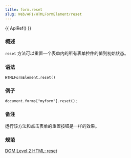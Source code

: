 ```yaml
---
title: form.reset
slug: Web/API/HTMLFormElement/reset
---
```

{{ ApiRef() }}

### 概述

`reset` 方法可以重置一个表单内的所有表单控件的值到初始状态。

### 语法

```plain
HTMLFormElement.reset()
```

### 例子

```plain
document.forms["myform"].reset();
```

### 备注

运行该方法和点击表单的重置按钮是一样的效果。

### 规范

[DOM Level 2 HTML: reset](http://www.w3.org/TR/DOM-Level-2-HTML/html.html#ID-76767677)
